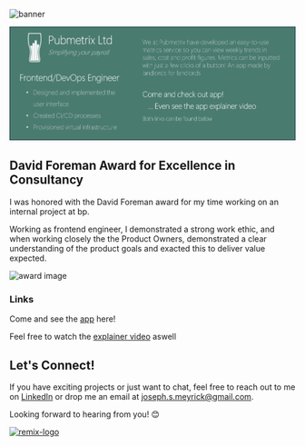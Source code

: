 ![banner](https://github.com/Skoob1905/Skoob1905/blob/main/Banner.png)

![pubmetrix Ltd](https://github.com/Skoob1905/Skoob1905/blob/main/Pubmetrix.png)

## David Foreman Award for Excellence in Consultancy

I was honored with the David Foreman award for my time working on an internal project at bp.

Working as frontend engineer, I demonstrated a strong work ethic, and when working closely the the Product Owners, demonstrated a clear understanding of the product goals and exacted this to deliver value expected.

<img src="https://github.com/Skoob1905/Skoob1905/blob/main/David%20Foreman%20Prize.png" alt="award image" width="400" />

### Links

Come and see the [app](http://app.pubmetrix.com) here!

Feel free to watch the [explainer video](https://www.youtube.com/watch?v=qCf6KdhbQ0o&t=56s) aswell

## Let's Connect!

If you have exciting projects or just want to chat, feel free to reach out to me on [LinkedIn](https://www.linkedin.com/in/yourusername/) or drop me an email at [joseph.s.meyrick@gmail.com](mailto:joseph.s.meyrick@gmail.com).

Looking forward to hearing from you! 😊

[![remix-logo](https://i0.wp.com/css-tricks.com/wp-content/uploads/2021/11/remix-logo-1.png?fit=1200%2C600&ssl=1imgurl=https://pbs.twimg.com/media/Fv3NlThaUAI_-VU?format%3Djpg%26name%3D4096x4096&tbnid=npnpGUqG9zvLPM&vet=1&imgrefurl=https://twitter.com/remix_run/status/1656751529578098705&docid=3NtClBFRmyEVPM&w=2731&h=4096&hl=en-GB&source=sh/x/im/m1/3q=Remix+logo&tbm=isch&ved=2ahUKEwi464-Qwo-DAxVVpicCHVvgD7wQ2-cCegQIABAD&oq=Remix+logo&gs_lcp=ChJtb2JpbGUtZ3dzLXdpei1pbWcQAzIFCAAQgAQyBQgAEIAEMgUIABCABDIFCAAQgAQyBQgAEIAEOgoIABCABBCKBRBDOgcIABCABBANOgQIABADOg0IABCABBCKBRBDELEDOggIABCABBCxA1CfCliVMWCeNmgAcAB4AIABkQGIAZ8JkgEDOC40mAEAoAEBsAEAwAEB&sclient=mobile-gws-wiz-img&ei=-kN7ZbiGGtXMnsEP28C_4As&bih=668&biw=390&client=safari&hl=en-gb#imgrc=Mqo5LLUDW6XkIM)](https://i0.wp.com/css-tricks.com/wp-content/uploads/2021/11/remix-logo-1.png?fit=1200%2C600&ssl=1imgurl=https://pbs.twimg.com/media/Fv3NlThaUAI_-VU?format%3Djpg%26name%3D4096x4096&tbnid=npnpGUqG9zvLPM&vet=1&imgrefurl=https://twitter.com/remix_run/status/1656751529578098705&docid=3NtClBFRmyEVPM&w=2731&h=4096&hl=en-GB&source=sh/x/im/m1/3q=Remix+logo&tbm=isch&ved=2ahUKEwi464-Qwo-DAxVVpicCHVvgD7wQ2-cCegQIABAD&oq=Remix+logo&gs_lcp=ChJtb2JpbGUtZ3dzLXdpei1pbWcQAzIFCAAQgAQyBQgAEIAEMgUIABCABDIFCAAQgAQyBQgAEIAEOgoIABCABBCKBRBDOgcIABCABBANOgQIABADOg0IABCABBCKBRBDELEDOggIABCABBCxA1CfCliVMWCeNmgAcAB4AIABkQGIAZ8JkgEDOC40mAEAoAEBsAEAwAEB&sclient=mobile-gws-wiz-img&ei=-kN7ZbiGGtXMnsEP28C_4As&bih=668&biw=390&client=safari&hl=en-gb#imgrc=Mqo5LLUDW6XkIM)
